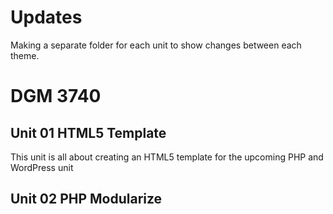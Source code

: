 # Updates
Making a separate folder for each unit to show changes between each theme. 


# DGM 3740

## Unit 01 HTML5 Template

This unit is all about creating an HTML5 template for the upcoming PHP and WordPress unit

## Unit 02 PHP Modularize


